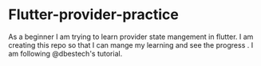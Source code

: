# Flutter-provider-practice
As a beginner I am trying to learn provider state mangement in flutter. I am creating this repo so that I can mange my learning and see the progress .  I am following @dbestech's tutorial.
